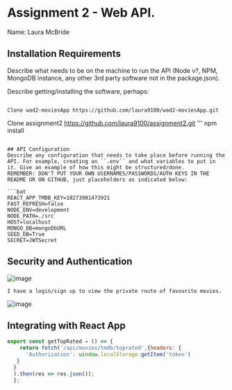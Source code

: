 # Assignment 2 - Web API.

Name: Laura McBride


## Installation Requirements

Describe what needs to be on the machine to run the API (Node v?, NPM, MongoDB instance, any other 3rd party software not in the package.json). 

Describe getting/installing the software, perhaps:

```

Clone wad2-moviesApp https://github.com/laura9100/wad2-moviesApp.git
```

Clone assignment2 https://github.com/laura9100/assignment2.git
'''
npm install
```

## API Configuration
Describe any configuration that needs to take place before running the API. For example, creating an ``.env`` and what variables to put in it. Give an example of how this might be structured/done.
REMEMBER: DON'T PUT YOUR OWN USERNAMES/PASSWORDS/AUTH KEYS IN THE README OR ON GITHUB, just placeholders as indicated below:

```bat
REACT_APP_TMDB_KEY=18273981473921
FAST_REFRESH=false
NODE_ENV=development
NODE_PATH=./src
HOST=localhost
MONGO_DB=mongoDbURL
SEED_DB=True
SECRET=JWTSecret
```



## Security and Authentication
![image](https://user-images.githubusercontent.com/47563943/148440478-ce66154d-a16f-4188-8b5c-061e7633f998.png)
```
I have a login/sign up to view the private route of favourite movies.
```
![image](https://user-images.githubusercontent.com/47563943/148440638-35b0b66c-af27-4a21-85b6-3407262084c8.png)




## Integrating with React App



~~~Javascript
export const getTopRated = () => {
    return fetch('/api/movies/tmdb/toprated',{headers: {
      'Authorization': window.localStorage.getItem('token')
   }
  }
  ).then(res => res.json());
  };


~~~


